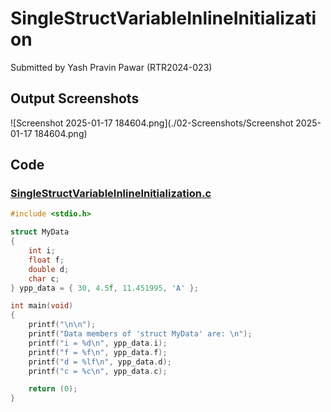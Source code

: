 # SingleStructVariableInlineInitialization

Submitted by Yash Pravin Pawar (RTR2024-023)

## Output Screenshots
![Screenshot 2025-01-17 184604.png](./02-Screenshots/Screenshot 2025-01-17 184604.png)

## Code
### [SingleStructVariableInlineInitialization.c](./01-Code/SingleStructVariableInlineInitialization.c)
```c
#include <stdio.h>

struct MyData
{
    int i;
    float f;
    double d;
    char c;
} ypp_data = { 30, 4.5f, 11.451995, 'A' };

int main(void)
{
    printf("\n\n");
    printf("Data members of 'struct MyData' are: \n");
    printf("i = %d\n", ypp_data.i);
    printf("f = %f\n", ypp_data.f);
    printf("d = %lf\n", ypp_data.d);
    printf("c = %c\n", ypp_data.c);

    return (0);
}

```
